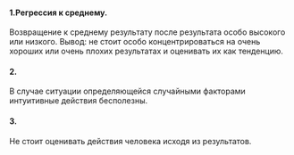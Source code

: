 #### 1.**Регрессия к среднему.** 
Возвращение к среднему результату после результата особо высокого или низкого.
Вывод: не стоит особо концентрироваться на очень хороших или очень плохих результатах и оценивать их как тенденцию.

#### 2. 
В случае ситуации определяющейся случайными факторами интуитивные действия бесполезны.

#### 3.
Не стоит оценивать действия человека исходя из результатов. 
